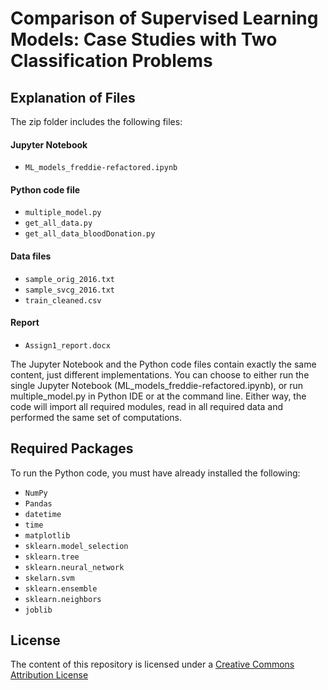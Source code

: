 # Comparison of Supervised Learning Models: Case Studies with Two Classification Problems

## Explanation of Files

The zip folder includes the following files:

#### Jupyter Notebook
- `ML_models_freddie-refactored.ipynb`

#### Python code file
- `multiple_model.py`
- `get_all_data.py`
- `get_all_data_bloodDonation.py`

#### Data files
- `sample_orig_2016.txt`
- `sample_svcg_2016.txt`
- `train_cleaned.csv`

#### Report
- `Assign1_report.docx`


The Jupyter Notebook and the Python code files contain exactly the same content, just different implementations. You can choose to either run the single Jupyter Notebook (ML_models_freddie-refactored.ipynb), or run multiple_model.py in Python IDE or at the command line. Either way, the code will import all required modules, read in all required data and performed the same set of computations.

## Required Packages

To run the Python code, you must have already installed the following:
- `NumPy`
- `Pandas`
- `datetime`
- `time`
- `matplotlib`
- `sklearn.model_selection`
- `sklearn.tree`
- `sklearn.neural_network`
- `skelarn.svm`
- `sklearn.ensemble`
- `sklearn.neighbors`
- `joblib`


## License

The content of this repository is licensed under a
[Creative Commons Attribution License](http://creativecommons.org/licenses/by/3.0/us/)
